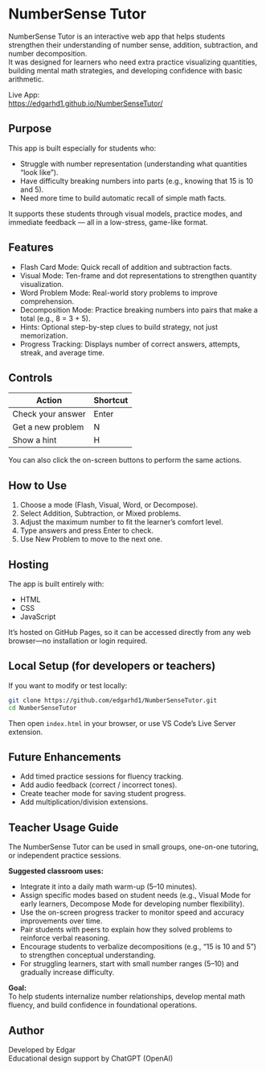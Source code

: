 # NumberSense Tutor

NumberSense Tutor is an interactive web app that helps students strengthen their understanding of number sense, addition, subtraction, and number decomposition.  
It was designed for learners who need extra practice visualizing quantities, building mental math strategies, and developing confidence with basic arithmetic.

Live App:  
https://edgarhd1.github.io/NumberSenseTutor/

## Purpose

This app is built especially for students who:
- Struggle with number representation (understanding what quantities “look like”).
- Have difficulty breaking numbers into parts (e.g., knowing that 15 is 10 and 5).
- Need more time to build automatic recall of simple math facts.

It supports these students through visual models, practice modes, and immediate feedback — all in a low-stress, game-like format.

## Features

- Flash Card Mode: Quick recall of addition and subtraction facts.  
- Visual Mode: Ten-frame and dot representations to strengthen quantity visualization.  
- Word Problem Mode: Real-world story problems to improve comprehension.  
- Decomposition Mode: Practice breaking numbers into pairs that make a total (e.g., 8 = 3 + 5).  
- Hints: Optional step-by-step clues to build strategy, not just memorization.  
- Progress Tracking: Displays number of correct answers, attempts, streak, and average time.

## Controls

| Action | Shortcut |
|--------|-----------|
| Check your answer | Enter |
| Get a new problem | N |
| Show a hint | H |

You can also click the on-screen buttons to perform the same actions.

## How to Use

1. Choose a mode (Flash, Visual, Word, or Decompose).  
2. Select Addition, Subtraction, or Mixed problems.  
3. Adjust the maximum number to fit the learner’s comfort level.  
4. Type answers and press Enter to check.  
5. Use New Problem to move to the next one.

## Hosting

The app is built entirely with:
- HTML  
- CSS  
- JavaScript  

It’s hosted on GitHub Pages, so it can be accessed directly from any web browser—no installation or login required.

## Local Setup (for developers or teachers)

If you want to modify or test locally:

```bash
git clone https://github.com/edgarhd1/NumberSenseTutor.git
cd NumberSenseTutor
```

Then open `index.html` in your browser, or use VS Code’s Live Server extension.

## Future Enhancements

- Add timed practice sessions for fluency tracking.  
- Add audio feedback (correct / incorrect tones).  
- Create teacher mode for saving student progress.  
- Add multiplication/division extensions.

## Teacher Usage Guide

The NumberSense Tutor can be used in small groups, one-on-one tutoring, or independent practice sessions.  

**Suggested classroom uses:**
- Integrate it into a daily math warm-up (5–10 minutes).  
- Assign specific modes based on student needs (e.g., Visual Mode for early learners, Decompose Mode for developing number flexibility).  
- Use the on-screen progress tracker to monitor speed and accuracy improvements over time.  
- Pair students with peers to explain how they solved problems to reinforce verbal reasoning.  
- Encourage students to verbalize decompositions (e.g., “15 is 10 and 5”) to strengthen conceptual understanding.  
- For struggling learners, start with small number ranges (5–10) and gradually increase difficulty.

**Goal:**  
To help students internalize number relationships, develop mental math fluency, and build confidence in foundational operations.

## Author

Developed by Edgar  
Educational design support by ChatGPT (OpenAI)
